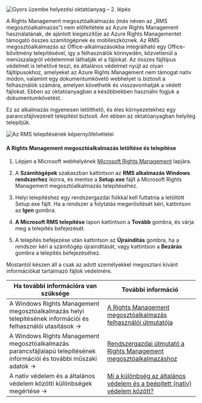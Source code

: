 ![Gyors üzembe helyezési oktatóanyag – 2. lépés](../media/AzRMS_QuickStartSteps2.PNG)

A Rights Management megosztóalkalmazás (más néven az „RMS megosztóalkalmazás”) nem előfeltétele az Azure Rights Management használatának, de ajánlott kiegészítője az Azure Rights Managementet támogató összes számítógépnek és mobileszköznek. Az RMS megosztóalkalmazás az Office-alkalmazásokba integrálható egy Office-bővítmény telepítésével, így a felhasználók könnyedén, közvetlenül a menüszalagról védelemmel láthatják el a fájlokat. Az összes fájltípus védelmét is lehetővé teszi, és általános védelmet nyújt az olyan fájltípusokhoz, amelyeket az Azure Rights Management nem támogat natív módon, valamint egy dokumentumkövető webhelyet is biztosít a felhasználók számára, amelyen követhetik és visszavonhatják a védett fájlokat. Ebben az oktatóanyagban a későbbiekben használni fogjuk a dokumentumkövetést.

Ez az alkalmazás ingyenesen letölthető, és éles környezetekhez egy parancsfájlvezérelt telepítést biztosít. Ám ebben az oktatóanyagban helyileg telepítjük.

![Az RMS telepítésének képernyőfelvételei](../media/AzRMS_Tutorial_2_Screenshots.png)

#### A Rights Management megosztóalkalmazás letöltése és telepítése

1.  Lépjen a Microsoft webhelyének [Microsoft Rights Management](http://go.microsoft.com/fwlink/?LinkId=303970) lapjára.

2.  A **Számítógépek** szakaszban kattintson az **RMS alkalmazás Windows rendszerhez** ikonra, és mentse a **Setup.exe** fájlt a Microsoft Rights Management megosztóalkalmazás telepítéséhez.

3.  Helyi telepítéshez egy rendszergazdai fiókkal kell futtatnia a letöltött Setup.exe fájlt. Ha a rendszer a folytatás megerősítését kéri, kattintson az **Igen** gombra.

4.  **A Microsoft RMS telepítése** lapon kattintson a **Tovább** gombra, és várja meg a telepítés befejezését.

5.  A telepítés befejezése után kattintson az **Újraindítás** gombra, ha a rendszer kéri a számítógép újraindítását, vagy kattintson a **Bezárás** gombra a telepítés befejezéséhez.

Mostantól készen áll a csak az adott személyekkel megosztani kívánt információkat tartalmazó fájlok védelmére.

|Ha további információra van szüksége|További információ|
|--------------------------------|--------------------------|
|A Windows Rights Management megosztóalkalmazás helyi telepítésének információi és felhasználói utasítások   →|[A Rights Management megosztóalkalmazás felhasználói útmutatója](../rms-client/sharing-app-user-guide.md)|
|A Windows Rights Management megosztóalkalmazás parancsfájlalapú telepítésének információi és további műszaki adatok   →|[Rendszergazdai útmutató a Rights Management megosztóalkalmazáshoz](../rms-client/sharing-app-admin-guide.md)|
|A natív védelem és a általános védelem közötti különbségek megértése   →|[Mi a különbség az általános védelem és a beépített (natív) védelem között?](../rms-client/sharing-app-dialog-box.md)|


<!--HONumber=Jun16_HO4-->


